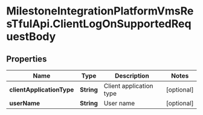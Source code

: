 # MilestoneIntegrationPlatformVmsResTfulApi.ClientLogOnSupportedRequestBody

## Properties
Name | Type | Description | Notes
------------ | ------------- | ------------- | -------------
**clientApplicationType** | **String** | Client application type | [optional] 
**userName** | **String** | User name | [optional] 

